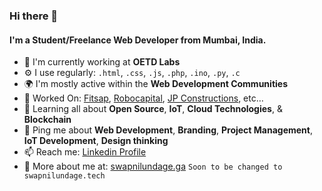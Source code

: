 ### Hi there 👋

#### I'm a Student/Freelance Web Developer from Mumbai, India.

- 🏢 I'm currently working at **OETD Labs**
- ⚙️ I use regularly: `.html`, `.css`, `.js`, `.php`,   `.ino`, `.py`, `.c`
- 🌍 I'm mostly active within the **Web Development Communities**
- 💅 Worked On: [Fitsap](https://www.Fitsap.in), [Robocapital](https://Robocapital.in), [JP Constructions](https://www.Thejpconstructions.com), etc…
- 🌱 Learning all about **Open Source**, **IoT**, **Cloud Technologies**, & **Blockchain**
- 💬 Ping me about **Web Development**, **Branding**, **Project Management**, **IoT Development**, **Design thinking**
- 📫 Reach me: [Linkedin Profile](https://linkedin.com/in/swapnilundage)
- 🤖 More about me at: [swapnilundage.ga](http://swapnilundage.ga)  `Soon to be changed to swapnilundage.tech`

